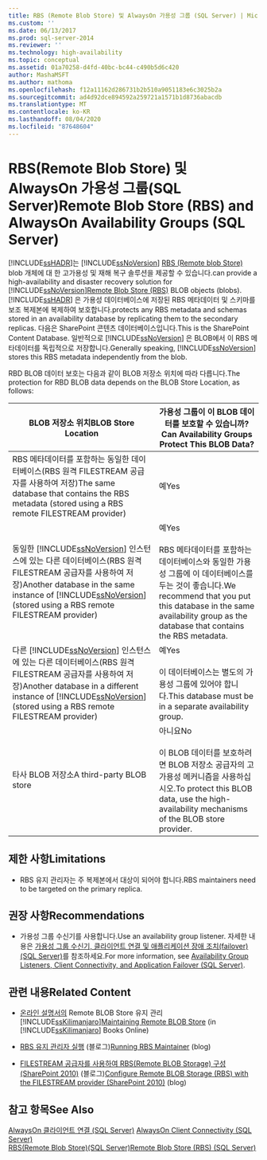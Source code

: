 ```yaml
---
title: RBS (Remote Blob Store) 및 AlwaysOn 가용성 그룹 (SQL Server) | Microsoft Docs
ms.custom: ''
ms.date: 06/13/2017
ms.prod: sql-server-2014
ms.reviewer: ''
ms.technology: high-availability
ms.topic: conceptual
ms.assetid: 01a70258-d4fd-40bc-bc44-c490b5d6c420
author: MashaMSFT
ms.author: mathoma
ms.openlocfilehash: f12a11162d286731b2b510a9051183e6c3025b2a
ms.sourcegitcommit: ad4d92dce894592a259721a1571b1d8736abacdb
ms.translationtype: MT
ms.contentlocale: ko-KR
ms.lasthandoff: 08/04/2020
ms.locfileid: "87648604"
---
```

# <a name="remote-blob-store-rbs-and-alwayson-availability-groups-sql-server"></a><span data-ttu-id="63e7a-102">RBS(Remote Blob Store) 및 AlwaysOn 가용성 그룹(SQL Server)</span><span class="sxs-lookup"><span data-stu-id="63e7a-102">Remote Blob Store (RBS) and AlwaysOn Availability Groups (SQL Server)</span></span>
  [!INCLUDE[ssHADR](../../../includes/sshadr-md.md)]<span data-ttu-id="63e7a-103">는 [!INCLUDE[ssNoVersion](../../../includes/ssnoversion-md.md)] [RBS (Remote blob Store)](../../../relational-databases/blob/remote-blob-store-rbs-sql-server.md) blob 개체에 대 한 고가용성 및 재해 복구 솔루션을 제공할 수 있습니다.</span><span class="sxs-lookup"><span data-stu-id="63e7a-103">can provide a high-availability and disaster recovery solution for [!INCLUDE[ssNoVersion](../../../includes/ssnoversion-md.md)][Remote Blob Store (RBS)](../../../relational-databases/blob/remote-blob-store-rbs-sql-server.md) BLOB objects (blobs).</span></span> [!INCLUDE[ssHADR](../../../includes/sshadr-md.md)] <span data-ttu-id="63e7a-104">은 가용성 데이터베이스에 저장된 RBS 메타데이터 및 스키마를 보조 복제본에 복제하여 보호합니다.</span><span class="sxs-lookup"><span data-stu-id="63e7a-104">protects any RBS metadata and schemas stored in an availability database by replicating them to the secondary replicas.</span></span> <span data-ttu-id="63e7a-105">다음은 SharePoint 콘텐츠 데이터베이스입니다.</span><span class="sxs-lookup"><span data-stu-id="63e7a-105">This is the SharePoint Content Database.</span></span> <span data-ttu-id="63e7a-106">일반적으로 [!INCLUDE[ssNoVersion](../../../includes/ssnoversion-md.md)] 은 BLOB에서 이 RBS 메타데이터를 독립적으로 저장합니다.</span><span class="sxs-lookup"><span data-stu-id="63e7a-106">Generally speaking, [!INCLUDE[ssNoVersion](../../../includes/ssnoversion-md.md)] stores this RBS metadata independently from the blob.</span></span>  
  
 <span data-ttu-id="63e7a-107">RBD BLOB 데이터 보호는 다음과 같이 BLOB 저장소 위치에 따라 다릅니다.</span><span class="sxs-lookup"><span data-stu-id="63e7a-107">The protection for RBD BLOB data depends on the BLOB Store Location, as follows:</span></span>  
  
|<span data-ttu-id="63e7a-108">BLOB 저장소 위치</span><span class="sxs-lookup"><span data-stu-id="63e7a-108">BLOB Store Location</span></span>|<span data-ttu-id="63e7a-109">가용성 그룹이 이 BLOB 데이터를 보호할 수 있습니까?</span><span class="sxs-lookup"><span data-stu-id="63e7a-109">Can Availability Groups Protect This BLOB Data?</span></span>|  
|-------------------------|-----------------------------------------------------|  
|<span data-ttu-id="63e7a-110">RBS 메타데이터를 포함하는 동일한 데이터베이스(RBS 원격 FILESTREAM 공급자를 사용하여 저장)</span><span class="sxs-lookup"><span data-stu-id="63e7a-110">The same database that contains the RBS metadata  (stored using a RBS remote FILESTREAM provider)</span></span>|<span data-ttu-id="63e7a-111">예</span><span class="sxs-lookup"><span data-stu-id="63e7a-111">Yes</span></span>|  
|<span data-ttu-id="63e7a-112">동일한 [!INCLUDE[ssNoVersion](../../../includes/ssnoversion-md.md)] 인스턴스에 있는 다른 데이터베이스(RBS 원격 FILESTREAM 공급자를 사용하여 저장)</span><span class="sxs-lookup"><span data-stu-id="63e7a-112">Another database in the same instance of [!INCLUDE[ssNoVersion](../../../includes/ssnoversion-md.md)] (stored using a RBS remote FILESTREAM provider)</span></span>|<span data-ttu-id="63e7a-113">예</span><span class="sxs-lookup"><span data-stu-id="63e7a-113">Yes</span></span><br /><br /> <span data-ttu-id="63e7a-114">RBS 메타데이터를 포함하는 데이터베이스와 동일한 가용성 그룹에 이 데이터베이스를 두는 것이 좋습니다.</span><span class="sxs-lookup"><span data-stu-id="63e7a-114">We recommend that you put this database in the same availability group as the database that contains the RBS metadata.</span></span>|  
|<span data-ttu-id="63e7a-115">다른 [!INCLUDE[ssNoVersion](../../../includes/ssnoversion-md.md)] 인스턴스에 있는 다른 데이터베이스(RBS 원격 FILESTREAM 공급자를 사용하여 저장)</span><span class="sxs-lookup"><span data-stu-id="63e7a-115">Another database in a different instance of [!INCLUDE[ssNoVersion](../../../includes/ssnoversion-md.md)] (stored using a RBS remote FILESTREAM provider)</span></span>|<span data-ttu-id="63e7a-116">예</span><span class="sxs-lookup"><span data-stu-id="63e7a-116">Yes</span></span><br /><br /> <span data-ttu-id="63e7a-117">이 데이터베이스는 별도의 가용성 그룹에 있어야 합니다.</span><span class="sxs-lookup"><span data-stu-id="63e7a-117">This database must be in a separate availability group.</span></span>|  
|<span data-ttu-id="63e7a-118">타사 BLOB 저장소</span><span class="sxs-lookup"><span data-stu-id="63e7a-118">A third-party BLOB store</span></span>|<span data-ttu-id="63e7a-119">아니요</span><span class="sxs-lookup"><span data-stu-id="63e7a-119">No</span></span><br /><br /> <span data-ttu-id="63e7a-120">이 BLOB 데이터를 보호하려면 BLOB 저장소 공급자의 고가용성 메커니즘을 사용하십시오.</span><span class="sxs-lookup"><span data-stu-id="63e7a-120">To protect this BLOB data, use the high-availability mechanisms of the BLOB store provider.</span></span>|  
  
##  <a name="limitations"></a><a name="Limitations"></a> <span data-ttu-id="63e7a-121">제한 사항</span><span class="sxs-lookup"><span data-stu-id="63e7a-121">Limitations</span></span>  
  
-   <span data-ttu-id="63e7a-122">RBS 유지 관리자는 주 복제본에서 대상이 되어야 합니다.</span><span class="sxs-lookup"><span data-stu-id="63e7a-122">RBS maintainers need to be targeted on the primary replica.</span></span>  
  
##  <a name="recommendations"></a><a name="Recommendations"></a> <span data-ttu-id="63e7a-123">권장 사항</span><span class="sxs-lookup"><span data-stu-id="63e7a-123">Recommendations</span></span>  
  
-   <span data-ttu-id="63e7a-124">가용성 그룹 수신기를 사용합니다.</span><span class="sxs-lookup"><span data-stu-id="63e7a-124">Use an availability group listener.</span></span> <span data-ttu-id="63e7a-125">자세한 내용은 [가용성 그룹 수신기, 클라이언트 연결 및 애플리케이션 장애 조치(failover)&#40;SQL Server&#41;](../../listeners-client-connectivity-application-failover.md)를 참조하세요.</span><span class="sxs-lookup"><span data-stu-id="63e7a-125">For more information, see [Availability Group Listeners, Client Connectivity, and Application Failover &#40;SQL Server&#41;](../../listeners-client-connectivity-application-failover.md).</span></span>  
  
##  <a name="related-content"></a><a name="RelatedContent"></a> <span data-ttu-id="63e7a-126">관련 내용</span><span class="sxs-lookup"><span data-stu-id="63e7a-126">Related Content</span></span>  
  
-   <span data-ttu-id="63e7a-127">[온라인 설명서의](https://msdn.microsoft.com/library/gg316773\(SQL.105\).aspx) Remote BLOB Store 유지 관리 [!INCLUDE[ssKilimanjaro](../../../includes/sskilimanjaro-md.md)]</span><span class="sxs-lookup"><span data-stu-id="63e7a-127">[Maintaining Remote BLOB Store](https://msdn.microsoft.com/library/gg316773\(SQL.105\).aspx) (in [!INCLUDE[ssKilimanjaro](../../../includes/sskilimanjaro-md.md)] Books Online)</span></span>  
  
-   <span data-ttu-id="63e7a-128">[RBS 유지 관리자 실행](https://blogs.msdn.com/b/sqlrbs/archive/2010/03/19/running-rbs-maintainer.aspx) (블로그)</span><span class="sxs-lookup"><span data-stu-id="63e7a-128">[Running RBS Maintainer](https://blogs.msdn.com/b/sqlrbs/archive/2010/03/19/running-rbs-maintainer.aspx) (blog)</span></span>  
  
-   <span data-ttu-id="63e7a-129">[FILESTREAM 공급자를 사용하여 RBS(Remote BLOB Storage) 구성(SharePoint 2010)](https://blogs.msdn.com/b/mvpawardprogram/archive/2012/04/02/configure-remote-blob-storage-rbs-with-the-filestream-provider-sharepoint-2010.aspx) (블로그)</span><span class="sxs-lookup"><span data-stu-id="63e7a-129">[Configure Remote BLOB Storage (RBS) with the FILESTREAM provider (SharePoint 2010)](https://blogs.msdn.com/b/mvpawardprogram/archive/2012/04/02/configure-remote-blob-storage-rbs-with-the-filestream-provider-sharepoint-2010.aspx) (blog)</span></span>  
  
## <a name="see-also"></a><span data-ttu-id="63e7a-130">참고 항목</span><span class="sxs-lookup"><span data-stu-id="63e7a-130">See Also</span></span>  
 <span data-ttu-id="63e7a-131">[AlwaysOn 클라이언트 연결 &#40;SQL Server&#41;](always-on-client-connectivity-sql-server.md) </span><span class="sxs-lookup"><span data-stu-id="63e7a-131">[AlwaysOn Client Connectivity &#40;SQL Server&#41;](always-on-client-connectivity-sql-server.md) </span></span>  
 [<span data-ttu-id="63e7a-132">RBS&#40;Remote Blob Store&#41;&#40;SQL Server&#41;</span><span class="sxs-lookup"><span data-stu-id="63e7a-132">Remote Blob Store &#40;RBS&#41; &#40;SQL Server&#41;</span></span>](../../../relational-databases/blob/remote-blob-store-rbs-sql-server.md)  
  
  
